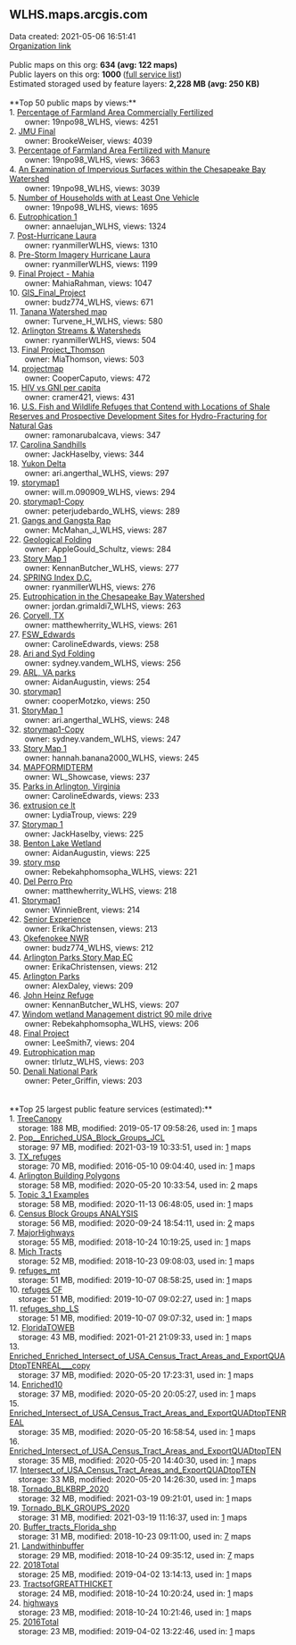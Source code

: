 <h2>WLHS.maps.arcgis.com</h2> Data created: 2021-05-06 16:51:41 <br /><a target='new' href='https://WLHS.maps.arcgis.com'>Organization link</a><br /><br />Public maps on this org: <b>634 (avg: 122 maps)</b><br />Public layers on this org: <b>1000 </b>(<a target='new' href='https://services.arcgis.com/kIR4HURNA77omgt2/ArcGIS/rest/services'>full service list</a>)<br />Estimated storaged used by feature layers: <b>2,228 MB (avg: 250 KB)</b><br /><br />**Top 50 public maps by views:**<br />  1. <a target='new' href='https://www.arcgis.com/home/item.html?id=f168969b05d84cbd9c8023d387a2e3f8'>Percentage of Farmland Area Commercially Fertilized</a> <br />  &nbsp;&nbsp;&nbsp;&nbsp; &nbsp;&nbsp;owner: 19npo98_WLHS, views: 4251<br />  2. <a target='new' href='https://www.arcgis.com/home/item.html?id=e1620d4738a74eacb77c765c6360c02e'>JMU Final</a> <br />  &nbsp;&nbsp;&nbsp;&nbsp; &nbsp;&nbsp;owner: BrookeWeiser, views: 4039<br />  3. <a target='new' href='https://www.arcgis.com/home/item.html?id=4acffe3d58434a25869c608486d60f8e'>Percentage of Farmland Area Fertilized with Manure</a> <br />  &nbsp;&nbsp;&nbsp;&nbsp; &nbsp;&nbsp;owner: 19npo98_WLHS, views: 3663<br />  4. <a target='new' href='https://www.arcgis.com/home/item.html?id=171ed220ebf64ae5b8bd6db22c551445'>An Examination of Impervious Surfaces within the Chesapeake Bay Watershed</a> <br />  &nbsp;&nbsp;&nbsp;&nbsp; &nbsp;&nbsp;owner: 19npo98_WLHS, views: 3039<br />  5. <a target='new' href='https://www.arcgis.com/home/item.html?id=9c026cdc055c4de98cf30e9d4d564f21'>Number of Households with at Least One Vehicle</a> <br />  &nbsp;&nbsp;&nbsp;&nbsp; &nbsp;&nbsp;owner: 19npo98_WLHS, views: 1695<br />  6. <a target='new' href='https://www.arcgis.com/home/item.html?id=3ab40ac635be48c4949fb0ba17630a9f'>Eutrophication 1</a> <br />  &nbsp;&nbsp;&nbsp;&nbsp; &nbsp;&nbsp;owner: annaelujan_WLHS, views: 1324<br />  7. <a target='new' href='https://www.arcgis.com/home/item.html?id=0d3cc68c587b4a539e7e74a327af26cb'>Post-Hurricane Laura</a> <br />  &nbsp;&nbsp;&nbsp;&nbsp; &nbsp;&nbsp;owner: ryanmillerWLHS, views: 1310<br />  8. <a target='new' href='https://www.arcgis.com/home/item.html?id=f8a0c032367a420aa2da7cabb8248c61'>Pre-Storm Imagery Hurricane Laura</a> <br />  &nbsp;&nbsp;&nbsp;&nbsp; &nbsp;&nbsp;owner: ryanmillerWLHS, views: 1199<br />  9. <a target='new' href='https://www.arcgis.com/home/item.html?id=8e20bb0512c64fd2935fa78d9d4f148d'>Final Project - Mahia</a> <br />  &nbsp;&nbsp;&nbsp;&nbsp; &nbsp;&nbsp;owner: MahiaRahman, views: 1047<br />  10. <a target='new' href='https://www.arcgis.com/home/item.html?id=3e750df6bb274b579985261be679d339'>GIS_Final_Project</a> <br />  &nbsp;&nbsp;&nbsp;&nbsp; &nbsp;&nbsp;owner: budz774_WLHS, views: 671<br />  11. <a target='new' href='https://www.arcgis.com/home/item.html?id=fb1e1927862b46ebb5f00beb79057d61'>Tanana Watershed map</a> <br />  &nbsp;&nbsp;&nbsp;&nbsp; &nbsp;&nbsp;owner: Turvene_H_WLHS, views: 580<br />  12. <a target='new' href='https://www.arcgis.com/home/item.html?id=b438d15749de4199ab2d5bb3ef2d602b'>Arlington Streams & Watersheds</a> <br />  &nbsp;&nbsp;&nbsp;&nbsp; &nbsp;&nbsp;owner: ryanmillerWLHS, views: 504<br />  13. <a target='new' href='https://www.arcgis.com/home/item.html?id=f0867ed3c2564357be00d38bbec92d36'>Final Project_Thomson</a> <br />  &nbsp;&nbsp;&nbsp;&nbsp; &nbsp;&nbsp;owner: MiaThomson, views: 503<br />  14. <a target='new' href='https://www.arcgis.com/home/item.html?id=d7186537a6e6477591403f3e388d3380'>projectmap</a> <br />  &nbsp;&nbsp;&nbsp;&nbsp; &nbsp;&nbsp;owner: CooperCaputo, views: 472<br />  15. <a target='new' href='https://www.arcgis.com/home/item.html?id=693c1142a1d14e4fba72b763f05082f8'>HIV vs GNI per capita</a> <br />  &nbsp;&nbsp;&nbsp;&nbsp; &nbsp;&nbsp;owner: cramer421, views: 431<br />  16. <a target='new' href='https://www.arcgis.com/home/item.html?id=b77165cc0e2b490fa67d82a01a680be8'>U.S. Fish and Wildlife Refuges that Contend with Locations of Shale Reserves and Prospective Development Sites for Hydro-Fracturing for Natural Gas</a> <br />  &nbsp;&nbsp;&nbsp;&nbsp; &nbsp;&nbsp;owner: ramonarubalcava, views: 347<br />  17. <a target='new' href='https://www.arcgis.com/home/item.html?id=f28e666c54004ba0a3b6b849e5d05284'>Carolina Sandhills</a> <br />  &nbsp;&nbsp;&nbsp;&nbsp; &nbsp;&nbsp;owner: JackHaselby, views: 344<br />  18. <a target='new' href='https://www.arcgis.com/home/item.html?id=07b3497a203247249738a818502fe9ab'>Yukon Delta</a> <br />  &nbsp;&nbsp;&nbsp;&nbsp; &nbsp;&nbsp;owner: ari.angerthal_WLHS, views: 297<br />  19. <a target='new' href='https://www.arcgis.com/home/item.html?id=4ea5784650b143f9bdd43aee9483e500'>storymap1</a> <br />  &nbsp;&nbsp;&nbsp;&nbsp; &nbsp;&nbsp;owner: will.m.090909_WLHS, views: 294<br />  20. <a target='new' href='https://www.arcgis.com/home/item.html?id=feb8bb1a718b43ec8ada67d914ad472b'>storymap1-Copy</a> <br />  &nbsp;&nbsp;&nbsp;&nbsp; &nbsp;&nbsp;owner: peterjudebardo_WLHS, views: 289<br />  21. <a target='new' href='https://www.arcgis.com/home/item.html?id=11aedec857fe48099b538c2ae42ca68a'>Gangs and Gangsta Rap</a> <br />  &nbsp;&nbsp;&nbsp;&nbsp; &nbsp;&nbsp;owner: McMahan_J_WLHS, views: 287<br />  22. <a target='new' href='https://www.arcgis.com/home/item.html?id=3ffe3759566d40c6b433c5b266404946'>Geological Folding</a> <br />  &nbsp;&nbsp;&nbsp;&nbsp; &nbsp;&nbsp;owner: AppleGould_Schultz, views: 284<br />  23. <a target='new' href='https://www.arcgis.com/home/item.html?id=62fa7ed651074cdc9996093df71f9fd7'>Story Map 1</a> <br />  &nbsp;&nbsp;&nbsp;&nbsp; &nbsp;&nbsp;owner: KennanButcher_WLHS, views: 277<br />  24. <a target='new' href='https://www.arcgis.com/home/item.html?id=9aae1f943f624bd5bf1ebbaace8cf0c6'>SPRING Index D.C.</a> <br />  &nbsp;&nbsp;&nbsp;&nbsp; &nbsp;&nbsp;owner: ryanmillerWLHS, views: 276<br />  25. <a target='new' href='https://www.arcgis.com/home/item.html?id=e2f74f36d76946a782bbb7264f7c3db9'>Eutrophication in the Chesapeake Bay Watershed</a> <br />  &nbsp;&nbsp;&nbsp;&nbsp; &nbsp;&nbsp;owner: jordan.grimaldi7_WLHS, views: 263<br />  26. <a target='new' href='https://www.arcgis.com/home/item.html?id=c42c89ae82304e96b0fc09ed11501819'>Coryell, TX</a> <br />  &nbsp;&nbsp;&nbsp;&nbsp; &nbsp;&nbsp;owner: matthewherrity_WLHS, views: 261<br />  27. <a target='new' href='https://www.arcgis.com/home/item.html?id=6b01f128dcc9499ba7df2683bbc8f0ff'>FSW_Edwards</a> <br />  &nbsp;&nbsp;&nbsp;&nbsp; &nbsp;&nbsp;owner: CarolineEdwards, views: 258<br />  28. <a target='new' href='https://www.arcgis.com/home/item.html?id=c3aaf837afe347d1993acbd662eb47bd'>Ari and Syd Folding</a> <br />  &nbsp;&nbsp;&nbsp;&nbsp; &nbsp;&nbsp;owner: sydney.vandem_WLHS, views: 256<br />  29. <a target='new' href='https://www.arcgis.com/home/item.html?id=30dbcf5e251c488f9641fe592c0c7853'>ARL, VA parks</a> <br />  &nbsp;&nbsp;&nbsp;&nbsp; &nbsp;&nbsp;owner: AidanAugustin, views: 254<br />  30. <a target='new' href='https://www.arcgis.com/home/item.html?id=1cfe56a872524b0ba010a8dc95ece93e'>storymap1</a> <br />  &nbsp;&nbsp;&nbsp;&nbsp; &nbsp;&nbsp;owner: cooperMotzko, views: 250<br />  31. <a target='new' href='https://www.arcgis.com/home/item.html?id=c4011eb3cbf5481a89ca2d5dfb0ba18b'>StoryMap 1</a> <br />  &nbsp;&nbsp;&nbsp;&nbsp; &nbsp;&nbsp;owner: ari.angerthal_WLHS, views: 248<br />  32. <a target='new' href='https://www.arcgis.com/home/item.html?id=b05ae97fcc5044989930dfca07cc88da'>storymap1-Copy</a> <br />  &nbsp;&nbsp;&nbsp;&nbsp; &nbsp;&nbsp;owner: sydney.vandem_WLHS, views: 247<br />  33. <a target='new' href='https://www.arcgis.com/home/item.html?id=67ed2d8de08f4fec883917f6690820cc'>Story Map 1</a> <br />  &nbsp;&nbsp;&nbsp;&nbsp; &nbsp;&nbsp;owner: hannah.banana2000_WLHS, views: 245<br />  34. <a target='new' href='https://www.arcgis.com/home/item.html?id=8537eecddec148adb150836cbb9ef999'>MAPFORMIDTERM</a> <br />  &nbsp;&nbsp;&nbsp;&nbsp; &nbsp;&nbsp;owner: WL_Showcase, views: 237<br />  35. <a target='new' href='https://www.arcgis.com/home/item.html?id=63de47a9a02548c18934c34b6d22a1fe'>Parks in Arlington, Virginia</a> <br />  &nbsp;&nbsp;&nbsp;&nbsp; &nbsp;&nbsp;owner: CarolineEdwards, views: 233<br />  36. <a target='new' href='https://www.arcgis.com/home/item.html?id=c0bfa034ad154d4bb92dca283b458d27'>extrusion ce lt</a> <br />  &nbsp;&nbsp;&nbsp;&nbsp; &nbsp;&nbsp;owner: LydiaTroup, views: 229<br />  37. <a target='new' href='https://www.arcgis.com/home/item.html?id=ae4f06fac91f4eb2b8bedecdc058fb1c'>Storymap 1</a> <br />  &nbsp;&nbsp;&nbsp;&nbsp; &nbsp;&nbsp;owner: JackHaselby, views: 225<br />  38. <a target='new' href='https://www.arcgis.com/home/item.html?id=9b02187a745a49459baee04318fd1baa'>Benton Lake Wetland</a> <br />  &nbsp;&nbsp;&nbsp;&nbsp; &nbsp;&nbsp;owner: AidanAugustin, views: 225<br />  39. <a target='new' href='https://www.arcgis.com/home/item.html?id=d3fa4bf973cc4bd2b79fc22b955f5575'>story msp</a> <br />  &nbsp;&nbsp;&nbsp;&nbsp; &nbsp;&nbsp;owner: Rebekahphomsopha_WLHS, views: 221<br />  40. <a target='new' href='https://www.arcgis.com/home/item.html?id=5d209a6f26d64957a66c74b88997f80c'>Del Perro Pro</a> <br />  &nbsp;&nbsp;&nbsp;&nbsp; &nbsp;&nbsp;owner: matthewherrity_WLHS, views: 218<br />  41. <a target='new' href='https://www.arcgis.com/home/item.html?id=2cdd6de0e9a242ac8ec36932c565b5d3'>Storymap1</a> <br />  &nbsp;&nbsp;&nbsp;&nbsp; &nbsp;&nbsp;owner: WinnieBrent, views: 214<br />  42. <a target='new' href='https://www.arcgis.com/home/item.html?id=48e0f8560ccb403899ccbd4210af4d0d'>Senior Experience</a> <br />  &nbsp;&nbsp;&nbsp;&nbsp; &nbsp;&nbsp;owner: ErikaChristensen, views: 213<br />  43. <a target='new' href='https://www.arcgis.com/home/item.html?id=9dc8a30791a54b5197bcc9aabb39a565'>Okefenokee NWR</a> <br />  &nbsp;&nbsp;&nbsp;&nbsp; &nbsp;&nbsp;owner: budz774_WLHS, views: 212<br />  44. <a target='new' href='https://www.arcgis.com/home/item.html?id=48eef17d668948438e9719a973e344ee'>Arlington Parks Story Map EC</a> <br />  &nbsp;&nbsp;&nbsp;&nbsp; &nbsp;&nbsp;owner: ErikaChristensen, views: 212<br />  45. <a target='new' href='https://www.arcgis.com/home/item.html?id=0d2a91b0f7594814b860e4ff7a5fe7c0'>Arlington Parks</a> <br />  &nbsp;&nbsp;&nbsp;&nbsp; &nbsp;&nbsp;owner: AlexDaley, views: 209<br />  46. <a target='new' href='https://www.arcgis.com/home/item.html?id=a9bb546ca4954aaab8ca71f38f8a682b'>John Heinz Refuge</a> <br />  &nbsp;&nbsp;&nbsp;&nbsp; &nbsp;&nbsp;owner: KennanButcher_WLHS, views: 207<br />  47. <a target='new' href='https://www.arcgis.com/home/item.html?id=81042be8a8054545a4e5d46a5d8985fa'>Windom wetland Management district 90 mile drive</a> <br />  &nbsp;&nbsp;&nbsp;&nbsp; &nbsp;&nbsp;owner: Rebekahphomsopha_WLHS, views: 206<br />  48. <a target='new' href='https://www.arcgis.com/home/item.html?id=52a52fbb08ad4681891dda024c7e65e0'>Final Project</a> <br />  &nbsp;&nbsp;&nbsp;&nbsp; &nbsp;&nbsp;owner: LeeSmith7, views: 204<br />  49. <a target='new' href='https://www.arcgis.com/home/item.html?id=2720d9ca552e4f008b4b66ce9ca28cb3'>Eutrophication map</a> <br />  &nbsp;&nbsp;&nbsp;&nbsp; &nbsp;&nbsp;owner: tlrlutz_WLHS, views: 203<br />  50. <a target='new' href='https://www.arcgis.com/home/item.html?id=87069c4715724e7286828c9cbd925d22'>Denali National Park</a> <br />  &nbsp;&nbsp;&nbsp;&nbsp; &nbsp;&nbsp;owner: Peter_Griffin, views: 203<br /><br /><br />**Top 25 largest public feature services (estimated):**<br /> 1. <a target='new' href='https://www.arcgis.com/home/item.html?id=c36fa9ffadf34156a24b9251bd1a8acb'>TreeCanopy</a><br /> &nbsp;&nbsp;&nbsp;&nbsp;storage: 188 MB, modified: 2019-05-17 09:58:26,  used in: <a target='new' href='https://ed-ind-tb.s3-us-west-1.amazonaws.com/ADI/c36fa9ffadf34156a24b9251bd1a8acb.html'> 1</a> maps<br /> 2. <a target='new' href='https://www.arcgis.com/home/item.html?id=e23ea5887d6146ecb79081c9ea6d9763'>Pop__Enriched_USA_Block_Groups_JCL</a><br /> &nbsp;&nbsp;&nbsp;&nbsp;storage: 97 MB, modified: 2021-03-19 10:33:51,  used in: <a target='new' href='https://ed-ind-tb.s3-us-west-1.amazonaws.com/ADI/e23ea5887d6146ecb79081c9ea6d9763.html'> 1</a> maps<br /> 3. <a target='new' href='https://www.arcgis.com/home/item.html?id=f0bd0ef441a44ee6a691e1b355b966a9'>TX_refuges</a><br /> &nbsp;&nbsp;&nbsp;&nbsp;storage: 70 MB, modified: 2016-05-10 09:04:40,  used in: <a target='new' href='https://ed-ind-tb.s3-us-west-1.amazonaws.com/ADI/f0bd0ef441a44ee6a691e1b355b966a9.html'> 1</a> maps<br /> 4. <a target='new' href='https://www.arcgis.com/home/item.html?id=55c9d840c882443e90f2185f159e87e5'>Arlington Building Polygons</a><br /> &nbsp;&nbsp;&nbsp;&nbsp;storage: 58 MB, modified: 2020-05-20 10:33:54,  used in: <a target='new' href='https://ed-ind-tb.s3-us-west-1.amazonaws.com/ADI/55c9d840c882443e90f2185f159e87e5.html'> 2</a> maps<br /> 5. <a target='new' href='https://www.arcgis.com/home/item.html?id=253602e355ba472b8c80eb405b7c350a'>Topic 3_1 Examples</a><br /> &nbsp;&nbsp;&nbsp;&nbsp;storage: 58 MB, modified: 2020-11-13 06:48:05,  used in: <a target='new' href='https://ed-ind-tb.s3-us-west-1.amazonaws.com/ADI/253602e355ba472b8c80eb405b7c350a.html'> 1</a> maps<br /> 6. <a target='new' href='https://www.arcgis.com/home/item.html?id=4cbcd036e9064ded82f8677cbc4a29fb'>Census Block Groups ANALYSIS</a><br /> &nbsp;&nbsp;&nbsp;&nbsp;storage: 56 MB, modified: 2020-09-24 18:54:11,  used in: <a target='new' href='https://ed-ind-tb.s3-us-west-1.amazonaws.com/ADI/4cbcd036e9064ded82f8677cbc4a29fb.html'> 2</a> maps<br /> 7. <a target='new' href='https://www.arcgis.com/home/item.html?id=3c0ee07c412f491183e078f4d3b1775e'>MajorHighways</a><br /> &nbsp;&nbsp;&nbsp;&nbsp;storage: 55 MB, modified: 2018-10-24 10:19:25,  used in: <a target='new' href='https://ed-ind-tb.s3-us-west-1.amazonaws.com/ADI/3c0ee07c412f491183e078f4d3b1775e.html'> 1</a> maps<br /> 8. <a target='new' href='https://www.arcgis.com/home/item.html?id=0f703f6ab84e405a94a3c1cd3dbe2950'>Mich Tracts</a><br /> &nbsp;&nbsp;&nbsp;&nbsp;storage: 52 MB, modified: 2018-10-23 09:08:03,  used in: <a target='new' href='https://ed-ind-tb.s3-us-west-1.amazonaws.com/ADI/0f703f6ab84e405a94a3c1cd3dbe2950.html'> 1</a> maps<br /> 9. <a target='new' href='https://www.arcgis.com/home/item.html?id=f25b38ce756048dabb62fa85201000ea'>refuges_mt</a><br /> &nbsp;&nbsp;&nbsp;&nbsp;storage: 51 MB, modified: 2019-10-07 08:58:25,  used in: <a target='new' href='https://ed-ind-tb.s3-us-west-1.amazonaws.com/ADI/f25b38ce756048dabb62fa85201000ea.html'> 1</a> maps<br /> 10. <a target='new' href='https://www.arcgis.com/home/item.html?id=8dfad8c9f28b43cc96ad64910cf94c93'>refuges CF</a><br /> &nbsp;&nbsp;&nbsp;&nbsp;storage: 51 MB, modified: 2019-10-07 09:02:27,  used in: <a target='new' href='https://ed-ind-tb.s3-us-west-1.amazonaws.com/ADI/8dfad8c9f28b43cc96ad64910cf94c93.html'> 1</a> maps<br /> 11. <a target='new' href='https://www.arcgis.com/home/item.html?id=a53645f425a342cb97038c3e63214da2'>refuges_shp_LS</a><br /> &nbsp;&nbsp;&nbsp;&nbsp;storage: 51 MB, modified: 2019-10-07 09:07:32,  used in: <a target='new' href='https://ed-ind-tb.s3-us-west-1.amazonaws.com/ADI/a53645f425a342cb97038c3e63214da2.html'> 1</a> maps<br /> 12. <a target='new' href='https://www.arcgis.com/home/item.html?id=63e8144ff0824e7385c102297f4003f9'>FloridaTOWEB</a><br /> &nbsp;&nbsp;&nbsp;&nbsp;storage: 43 MB, modified: 2021-01-21 21:09:33,  used in: <a target='new' href='https://ed-ind-tb.s3-us-west-1.amazonaws.com/ADI/63e8144ff0824e7385c102297f4003f9.html'> 1</a> maps<br /> 13. <a target='new' href='https://www.arcgis.com/home/item.html?id=579686aff9cf43adab6a467ee2b65035'>Enriched_Enriched_Intersect_of_USA_Census_Tract_Areas_and_ExportQUADtopTENREAL___copy</a><br /> &nbsp;&nbsp;&nbsp;&nbsp;storage: 37 MB, modified: 2020-05-20 17:23:31,  used in: <a target='new' href='https://ed-ind-tb.s3-us-west-1.amazonaws.com/ADI/579686aff9cf43adab6a467ee2b65035.html'> 1</a> maps<br /> 14. <a target='new' href='https://www.arcgis.com/home/item.html?id=06afdb8cc14849db89c5c2e65e90cfc9'>Enriched10</a><br /> &nbsp;&nbsp;&nbsp;&nbsp;storage: 37 MB, modified: 2020-05-20 20:05:27,  used in: <a target='new' href='https://ed-ind-tb.s3-us-west-1.amazonaws.com/ADI/06afdb8cc14849db89c5c2e65e90cfc9.html'> 1</a> maps<br /> 15. <a target='new' href='https://www.arcgis.com/home/item.html?id=e81a27fe3b4f456fba595b9706d4adce'>Enriched_Intersect_of_USA_Census_Tract_Areas_and_ExportQUADtopTENREAL</a><br /> &nbsp;&nbsp;&nbsp;&nbsp;storage: 35 MB, modified: 2020-05-20 16:58:54,  used in: <a target='new' href='https://ed-ind-tb.s3-us-west-1.amazonaws.com/ADI/e81a27fe3b4f456fba595b9706d4adce.html'> 1</a> maps<br /> 16. <a target='new' href='https://www.arcgis.com/home/item.html?id=345ed4b280c54c498e081fa844b72052'>Enriched_Intersect_of_USA_Census_Tract_Areas_and_ExportQUADtopTEN</a><br /> &nbsp;&nbsp;&nbsp;&nbsp;storage: 35 MB, modified: 2020-05-20 14:40:30,  used in: <a target='new' href='https://ed-ind-tb.s3-us-west-1.amazonaws.com/ADI/345ed4b280c54c498e081fa844b72052.html'> 1</a> maps<br /> 17. <a target='new' href='https://www.arcgis.com/home/item.html?id=34fda694fc7141c2893f7d99fc7d9a01'>Intersect_of_USA_Census_Tract_Areas_and_ExportQUADtopTEN</a><br /> &nbsp;&nbsp;&nbsp;&nbsp;storage: 33 MB, modified: 2020-05-20 14:26:30,  used in: <a target='new' href='https://ed-ind-tb.s3-us-west-1.amazonaws.com/ADI/34fda694fc7141c2893f7d99fc7d9a01.html'> 1</a> maps<br /> 18. <a target='new' href='https://www.arcgis.com/home/item.html?id=0ea0087c36a7410eb195d81b7117c8cd'>Tornado_BLKBRP_2020</a><br /> &nbsp;&nbsp;&nbsp;&nbsp;storage: 32 MB, modified: 2021-03-19 09:21:01,  used in: <a target='new' href='https://ed-ind-tb.s3-us-west-1.amazonaws.com/ADI/0ea0087c36a7410eb195d81b7117c8cd.html'> 1</a> maps<br /> 19. <a target='new' href='https://www.arcgis.com/home/item.html?id=96c61313c9bc4fb6a3fd47768f9382b8'>Tornado_BLK_GROUPS_2020</a><br /> &nbsp;&nbsp;&nbsp;&nbsp;storage: 31 MB, modified: 2021-03-19 11:16:37,  used in: <a target='new' href='https://ed-ind-tb.s3-us-west-1.amazonaws.com/ADI/96c61313c9bc4fb6a3fd47768f9382b8.html'> 1</a> maps<br /> 20. <a target='new' href='https://www.arcgis.com/home/item.html?id=c71a5570bf744893becbbaf3891f7dc8'>Buffer_tracts_Florida_shp</a><br /> &nbsp;&nbsp;&nbsp;&nbsp;storage: 31 MB, modified: 2018-10-23 09:11:00,  used in: <a target='new' href='https://ed-ind-tb.s3-us-west-1.amazonaws.com/ADI/c71a5570bf744893becbbaf3891f7dc8.html'> 7</a> maps<br /> 21. <a target='new' href='https://www.arcgis.com/home/item.html?id=beb775c5d9c54020a33b71e7c0382fa7'>Landwithinbuffer</a><br /> &nbsp;&nbsp;&nbsp;&nbsp;storage: 29 MB, modified: 2018-10-24 09:35:12,  used in: <a target='new' href='https://ed-ind-tb.s3-us-west-1.amazonaws.com/ADI/beb775c5d9c54020a33b71e7c0382fa7.html'> 7</a> maps<br /> 22. <a target='new' href='https://www.arcgis.com/home/item.html?id=3fac49bfc4554f8ba30bc0e98f6b2da9'>2018Total</a><br /> &nbsp;&nbsp;&nbsp;&nbsp;storage: 25 MB, modified: 2019-04-02 13:14:13,  used in: <a target='new' href='https://ed-ind-tb.s3-us-west-1.amazonaws.com/ADI/3fac49bfc4554f8ba30bc0e98f6b2da9.html'> 1</a> maps<br /> 23. <a target='new' href='https://www.arcgis.com/home/item.html?id=daa2531d25854b8a9d55bd3df6e84260'>TractsofGREATTHICKET</a><br /> &nbsp;&nbsp;&nbsp;&nbsp;storage: 24 MB, modified: 2018-10-24 10:20:24,  used in: <a target='new' href='https://ed-ind-tb.s3-us-west-1.amazonaws.com/ADI/daa2531d25854b8a9d55bd3df6e84260.html'> 1</a> maps<br /> 24. <a target='new' href='https://www.arcgis.com/home/item.html?id=1f1251c13a8b4fa68993667f5b25df83'>highways</a><br /> &nbsp;&nbsp;&nbsp;&nbsp;storage: 23 MB, modified: 2018-10-24 10:21:46,  used in: <a target='new' href='https://ed-ind-tb.s3-us-west-1.amazonaws.com/ADI/1f1251c13a8b4fa68993667f5b25df83.html'> 1</a> maps<br /> 25. <a target='new' href='https://www.arcgis.com/home/item.html?id=4fcf00587bb140b29b6b81f6a31d198f'>2016Total</a><br /> &nbsp;&nbsp;&nbsp;&nbsp;storage: 23 MB, modified: 2019-04-02 13:22:46,  used in: <a target='new' href='https://ed-ind-tb.s3-us-west-1.amazonaws.com/ADI/4fcf00587bb140b29b6b81f6a31d198f.html'> 1</a> maps<br />